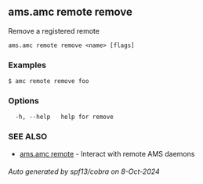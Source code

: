 ## ams.amc remote remove

Remove a registered remote

```
ams.amc remote remove <name> [flags]
```

### Examples

```
$ amc remote remove foo
```

### Options

```
  -h, --help   help for remove
```

### SEE ALSO

* [ams.amc remote](ams.amc_remote.md)	 - Interact with remote AMS daemons

###### Auto generated by spf13/cobra on 8-Oct-2024

